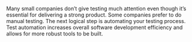 Many small companies don’t give testing much attention even though it’s essential for delivering a strong product. Some companies prefer to do manual testing. The next logical step is automating your testing process. Test automation increases overall software development efficiency and allows for more robust tools to be built.